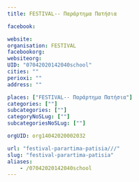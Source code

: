 ```yaml
---
title: FESTIVAL-- Παράρτημα Πατήσια

facebook:

website:
organisation: FESTIVAL
facebookorg:
websiteorg:
UID: "07042020142040school"
cities: ""
perioxi: ""
address: ""

places: ["FESTIVAL-- Παράρτημα Πατήσια"]
categories: [""]
subcategories: [""]
categoryNoSLug: [""]
subcategoriesNoSLug: [""]

orgUID: org14042020002032

url: "festival-parartima-patisia///"
slug: "festival-parartima-patisia"
aliases:
    - /07042020142040school
---
```





